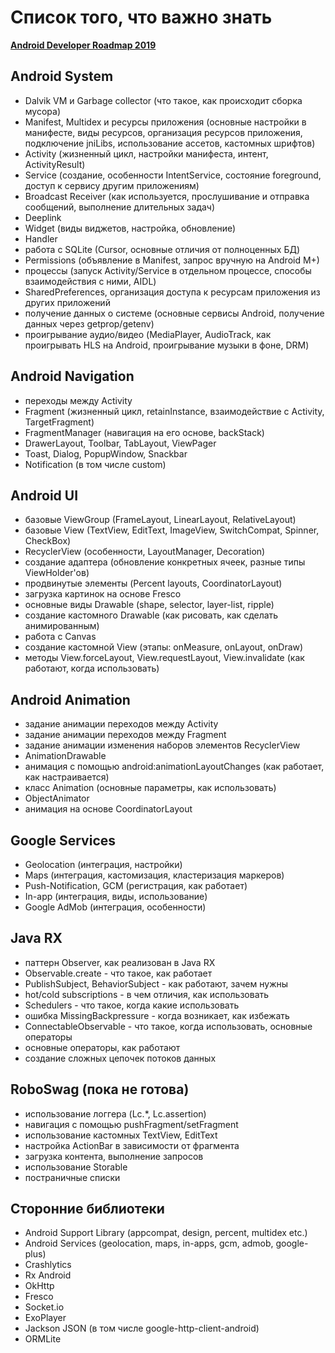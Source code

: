 # Список того, что важно знать

**[Android Developer Roadmap 2019](https://raw.githubusercontent.com/mobile-roadmap/android-developer-roadmap/master/images/android_roadmap.png)**

## Android System
 - Dalvik VM и Garbage collector (что такое, как происходит сборка мусора)
 - Manifest, Multidex и ресурсы приложения (основные настройки в манифесте, виды ресурсов, организация ресурсов приложения, подключение jniLibs, использование ассетов, кастомных шрифтов)
 - Activity (жизненный цикл, настройки манифеста, интент, ActivityResult)
 - Service (создание, особенности IntentService, состояние foreground, доступ к сервису другим приложениям)
 - Broadcast Receiver (как используется, прослушивание и отправка сообщений, выполнение длительных задач)
 - Deeplink
 - Widget (виды виджетов, настройка, обновление)
 - Handler
 - работа с SQLite (Cursor, основные отличия от полноценных БД)
 - Permissions (объявление в Manifest, запрос вручную на Android M+)
 - процессы (запуск Activity/Service в отдельном процессе, способы взаимодействия с ними, AIDL)
 - SharedPreferences, организация доступа к ресурсам приложения из других приложений
 - получение данных о системе (основные сервисы Android, получение данных через getprop/getenv)
 - проигрывание аудио/видео (MediaPlayer, AudioTrack, как проигрывать HLS на Android, проигрывание музыки в фоне, DRM)

## Android Navigation
 - переходы между Activity
 - Fragment (жизненный цикл, retainInstance, взаимодействие с Activity, TargetFragment)
 - FragmentManager (навигация на его основе, backStack)
 - DrawerLayout, Toolbar, TabLayout, ViewPager
 - Toast, Dialog, PopupWindow, Snackbar
 - Notification (в том числе custom)

## Android UI
 - базовые ViewGroup (FrameLayout, LinearLayout, RelativeLayout)
 - базовые View (TextView, EditText, ImageView, SwitchCompat, Spinner, CheckBox)
 - RecyclerView (особенности, LayoutManager, Decoration)
 - создание адаптера (обновление конкретных ячеек, разные типы ViewHolder'ов)
 - продвинутые элементы (Percent layouts, CoordinatorLayout)
 - загрузка картинок на основе Fresco
 - основные виды Drawable (shape, selector, layer-list, ripple)
 - создание кастомного Drawable (как рисовать, как сделать анимированным)
 - работа с Canvas
 - создание кастомной View (этапы: onMeasure, onLayout, onDraw)
 - методы View.forceLayout, View.requestLayout, View.invalidate (как работают, когда использовать)

## Android Animation
 - задание анимации переходов между Activity
 - задание анимации переходов между Fragment
 - задание анимации изменения наборов элементов RecyclerView
 - AnimationDrawable
 - анимация с помощью android:animationLayoutChanges (как работает, как настраивается)
 - класс Animation (основные параметры, как использовать)
 - ObjectAnimator
 - анимация на основе CoordinatorLayout

## Google Services
 - Geolocation (интеграция, настройки)
 - Maps (интеграция, кастомизация, кластеризация маркеров)
 - Push-Notification, GCM (регистрация, как работает)
 - In-app (интеграция, виды, использование)
 - Google AdMob (интеграция, особенности)

## Java RX
  - паттерн Observer, как реализован в Java RX
  - Observable.create - что такое, как работает
  - PublishSubject, BehaviorSubject - как работают, зачем нужны
  - hot/cold subscriptions - в чем отличия, как использовать
  - Schedulers - что такое, когда какие использовать
  - ошибка MissingBackpressure - когда возникает, как избежать
  - ConnectableObservable - что такое, когда использовать, основные операторы
  - основные операторы, как работают
  - создание сложных цепочек потоков данных

## RoboSwag (пока не готова)
  - использование логгера (Lc.*, Lc.assertion)
  - навигация с помощью pushFragment/setFragment
  - использование кастомных TextView, EditText
  - настройка ActionBar в зависимости от фрагмента
  - загрузка контента, выполнение запросов
  - использование Storable
  - постраничные списки

## Сторонние библиотеки
 - Android Support Library (appcompat, design, percent, multidex etc.)
 - Android Services (geolocation, maps, in-apps, gcm, admob, google-plus)
 - Crashlytics
 - Rx Android
 - OkHttp
 - Fresco
 - Socket.io
 - ExoPlayer
 - Jackson JSON (в том числе google-http-client-android)
 - ORMLite
